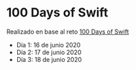 # 100 Days of Swift

Realizado en base al reto [100 Days of Swift](https://www.hackingwithswift.com/100)

* Día 1: 16 de junio 2020
* Día 2: 17 de junio 2020
* Día 3: 18 de junio 2020
